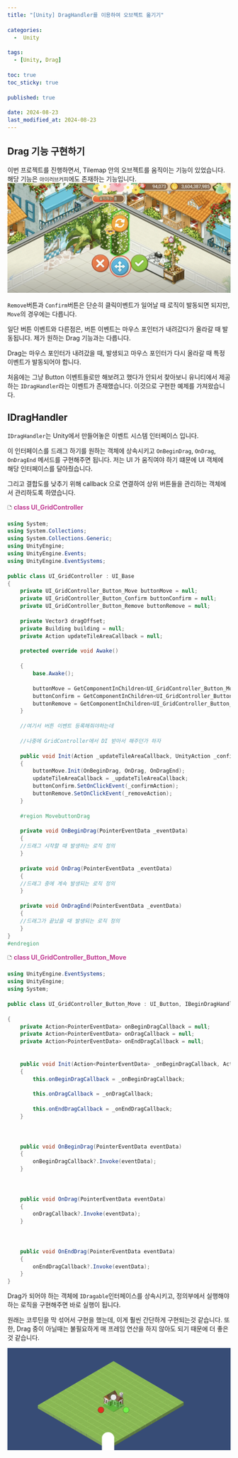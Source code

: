 ```yaml
---
title: "[Unity] DragHandler를 이용하여 오브젝트 옮기기"

categories:
  -  Unity
  
tags:
  - [Unity, Drag]

toc: true
toc_sticky: true

published: true

date: 2024-08-23
last_modified_at: 2024-08-23
---
```

## Drag 기능 구현하기

이번 프로젝트를 진행하면서, Tilemap 안의 오브젝트를 움직이는 기능이 있었습니다. 해당 기능은 `아이러브커피`에도 존재하는 기능입니다.
![Drag 기능](/images/Pasted%20image%2020240823134546.png)

`Remove`버튼과 `Confirm`버튼은 단순히 클릭이벤트가 일어날 때 로직이 발동되면 되지만, `Move`의 경우에는 다릅니다.

일단 버튼 이벤트와 다른점은, 버튼 이벤트는 마우스 포인터가 내려갔다가 올라갈 때 발동됩니다. 제가 원하는 Drag 기능과는 다릅니다.

Drag는 마우스 포인터가 내려갔을 때, 발생되고 마우스 포인터가 다시 올라갈 때 특정 이벤트가 발동되어야 합니다.

처음에는 그냥 Button 이벤트들로만 해보려고 했다가 안되서 찾아보니 유니티에서 제공하는 `IDragHandler`라는 이벤트가 존재했습니다. 이것으로 구현한 예제를 가져왔습니다.


## IDragHandler

`IDragHandler`는  Unity에서 만들어놓은 이벤트 시스템 인터페이스 입니다.

이 인터페이스를 드래그 하기를 원하는 객체에 상속시키고 `OnBeginDrag`, `OnDrag`, `OnDragEnd` 메서드를 구현해주면 됩니다. 저는 UI 가 움직여야 하기 떄문에 UI 객체에 해당 인터페이스를 달아줬습니다.

그리고 결합도를 낮추기 위해 callback 으로 연결하여 상위 버튼들을 관리하는 객체에서 관리하도록 하였습니다.

🗅 **<span style="color: #c03a92">class UI_GridController</span>**
```csharp
using System;
using System.Collections;
using System.Collections.Generic;
using UnityEngine;
using UnityEngine.Events;
using UnityEngine.EventSystems;

public class UI_GridController : UI_Base
{
	private UI_GridController_Button_Move buttonMove = null;
	private UI_GridController_Button_Confirm buttonConfirm = null;
	private UI_GridController_Button_Remove buttonRemove = null;
	
	private Vector3 dragOffset;
	private Building building = null;
	private Action updateTileAreaCallback = null;
	
	protected override void Awake()
	
	{
		base.Awake();
		
		buttonMove = GetComponentInChildren<UI_GridController_Button_Move>();
		buttonConfirm = GetComponentInChildren<UI_GridController_Button_Confirm>();
		buttonRemove = GetComponentInChildren<UI_GridController_Button_Remove>();
	}
	
	//여기서 버튼 이벤트 등록해줘야하는데
	
	//나중에 GridController에서 DI 받아서 해주던가 하자
	
	public void Init(Action _updateTileAreaCallback, UnityAction _confirmAction, UnityAction _removeAction)
	{
		buttonMove.Init(OnBeginDrag, OnDrag, OnDragEnd);
		updateTileAreaCallback = _updateTileAreaCallback;
		buttonConfirm.SetOnClickEvent(_confirmAction);
		buttonRemove.SetOnClickEvent(_removeAction);
	}
	
	#region MovebuttonDrag
	
	private void OnBeginDrag(PointerEventData _eventData)
	{
	//드래그 시작할 때 발생하는 로직 정의
	}
	
	private void OnDrag(PointerEventData _eventData)
	{
	//드래그 중에 계속 발생되는 로직 정의
	}
	
	private void OnDragEnd(PointerEventData _eventData)
	{
	//드래그가 끝났을 때 발생되는 로직 정의
	}
}
#endregion
```

🗅 **<span style="color: #c03a92">class UI_GridController_Button_Move</span>**
```csharp
using UnityEngine.EventSystems;
using UnityEngine;
using System;

public class UI_GridController_Button_Move : UI_Button, IBeginDragHandler, IDragHandler, IEndDragHandler

{
	private Action<PointerEventData> onBeginDragCallback = null;
	private Action<PointerEventData> onDragCallback = null;
	private Action<PointerEventData> onEndDragCallback = null;
	
	
	public void Init(Action<PointerEventData> _onBeginDragCallback, Action<PointerEventData> _onDragCallback, Action<PointerEventData> _onEndDragCallback)
	{
		this.onBeginDragCallback = _onBeginDragCallback;
		
		this.onDragCallback = _onDragCallback;
		
		this.onEndDragCallback = _onEndDragCallback;
	}
	
	  
	
	public void OnBeginDrag(PointerEventData eventData)
	{
		onBeginDragCallback?.Invoke(eventData);
	}
	
	  
	
	public void OnDrag(PointerEventData eventData)
	{
		onDragCallback?.Invoke(eventData);
	}
	
	  
	
	public void OnEndDrag(PointerEventData eventData)
	{
		onEndDragCallback?.Invoke(eventData);
	}
}
```

Drag가 되어야 하는 객체에 `IDragable`인터페이스를 상속시키고, 정의부에서 실행해야 하는 로직을 구현해주면 바로 실행이 됩니다.

원래는 코루틴을 막 섞어서 구현을 했는데, 이게 훨씬 간단하게 구현되는것 같습니다. 또한, Drag 중이 아닐때는 불필요하게 매 프레임 연산을 하지 않아도 되기 때문에 더 좋은 것 같습니다.

![move 구현](/images/Pasted%20image%2020240823140230.png)
